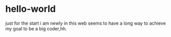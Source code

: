 # hello-world
just for the start
i am newly in this web
seems to have a long way to achieve my goal
to be a big coder,hh.
